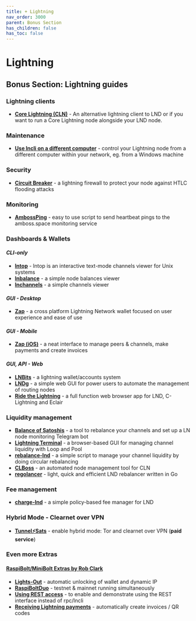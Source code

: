 ```yaml
---
title: + Lightning
nav_order: 3000
parent: Bonus Section
has_children: false
has_toc: false
---
```


# Lightning

## Bonus Section: Lightning guides

### Lightning clients

* [**Core Lightning (CLN)**](cln.md) - An alternative lightning client to LND or if you want to run a Core Lightning node alongside your LND node.

### Maintenance

* [**Use lncli on a different computer**](remote-lncli.md) - control your Lightning node from a different computer within your network, eg. from a Windows machine

### Security

* [**Circuit Breaker**](circuit-breaker.md) - a lightning firewall to protect your node against HTLC flooding attacks

### Monitoring

* [**AmbossPing**](ambossping.md) - easy to use script to send heartbeat pings to the amboss.space monitoring service

### Dashboards & Wallets

#### _CLI-only_

* [**lntop**](lntop.md) - lntop is an interactive text-mode channels viewer for Unix systems
* [**lnbalance**](lnbalance.md) - a simple node balances viewer
* [**lnchannels**](lnchannels.md) - a simple channels viewer

#### _GUI - Desktop_

* [**Zap**](zap-desktop.md) - a cross platform Lightning Network wallet focused on user experience and ease of use

#### _GUI - Mobile_

* [**Zap (iOS)**](zap-ios.md) - a neat interface to manage peers & channels, make payments and create invoices

#### _GUI, API - Web_

* [**LNBits**](lnbits.md) - a lightning wallet/accounts system
* [**LNDg**](lndg.md) - a simple web GUI for power users to automate the management of routing nodes
* [**Ride the Lightning**](ride-the-lightning.md) - a full function web browser app for LND, C-Lightning and Eclair

### Liquidity management

* [**Balance of Satoshis**](balance-of-satoshis.md) - a tool to rebalance your channels and set up a LN node monitoring Telegram bot
* [**Lightning Terminal**](lightning-terminal.md) - a browser-based GUI for managing channel liquidity with Loop and Pool
* [**rebalance-lnd**](rebalance-lnd.md) - a simple script to manage your channel liquidity by doing circular rebalancing
* [**CLBoss**](clboss.md) - an automated node management tool for CLN
* [**regolancer**](regolancer.md) - light, quick and efficient LND rebalancer written in Go

### Fee management

* [**charge-lnd**](charge-lnd.md) - a simple policy-based fee manager for LND

### Hybrid Mode - Clearnet over VPN

* [**Tunnel⚡️Sats**](tunnelsats.md) - enable hybrid mode: Tor and clearnet over VPN (**paid service**)

### Even more Extras

#### [RaspiBolt/MiniBolt Extras by Rob Clark](https://github.com/robclark56/RaspiBolt-Extras/blob/master/README.md)

* [**Lights-Out**](https://github.com/robclark56/RaspiBolt-Extras/#the-lights-out-raspibolt) - automatic unlocking of wallet and dynamic IP
* [**RaspiBoltDuo**](https://github.com/robclark56/RaspiBolt-Extras/#raspiboltduo) - testnet & mainnet running simultaneously
* [**Using REST access**](https://github.com/robclark56/RaspiBolt-Extras/#using-rest-access) - to enable and demonstrate using the REST interface instead of rpc/lncli
* [**Receiving Lightning payments**](https://github.com/robclark56/RaspiBolt-Extras/#receive-ln-payments) - automatically create invoices / QR codes
